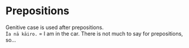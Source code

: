 # Prepositions
Genitive case is used after prepositions.  
`Ĭa nā kāiro.` = I am in the car.
There is not much to say for prepositions, so...

